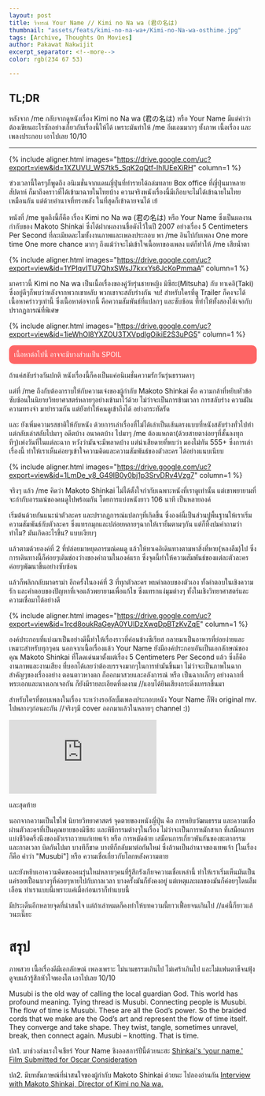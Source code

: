 ```yaml
---
layout: post
title: วิจารณ์ Your Name // Kimi no Na wa (君の名は)
thumbnail: "assets/feats/kimi-no-na-wa+/Kimi-no-Na-wa-osthime.jpg"
tags: [Archive, Thoughts On Movies]
author: Pakawat Nakwijit
excerpt_separator: <!--more-->
color: rgb(234 67 53)

---
```


## TL;DR
หลังจาก /me กลับจากดูหนังเรื่อง Kimi no Na wa (君の名は) หรือ Your Name มีแต่คำว่า ต้องเขียนอะไรซักอย่างเกี่ยวกับเรื่องนี้ให้ได้ เพราะมันทำให้ /me อิ่มเอมมากๆ ทั้งภาพ เนื้อเรื่อง และเพลงประกอบ เอาไปเลย 10/10
<!--more-->

------------

{% include aligner.html images="https://drive.google.com/uc?export=view&id=1XZUVU_WS7tk5_SqK2qQtf-IhIUEeXiRH" column=1 %}

ฃ่วงเวลานี้ใครๆก็พูดถึง อนิเมชั่นจากแดนญี่ปุ่นที่ทำรายได้ถล่มทลาย Box office ที่ญี่ปุ่นมาหลายสัปดาห์ ก็มาถึงคราวที่ได้เข้ามาฉายในไทยบ้าง ความจริงหนังเรื่องนี้มีเกือบจะไม่ได้เข้าฉายในไทยเหมือนกัน แต่ด้วยอำนาจที่ทรงพลัง ในที่สุดก็เข้าฉายจนได้ เย้

หนังที่ /me พูดถึงนี้ก็คือ เรื่อง Kimi no Na wa (君の名は) หรือ Your Name ซึ่งเป็นผลงานกำกับของ Makoto Shinkai ซึ่งได้ฝากผลงานชื่อดังไว้ในปี 2007 อย่างเรื่อง 5 Centimeters Per Second ที่ละเมียดละไมทั้งงานภาพและเพลงประกอบ พา /me อินไปกับเพลง One more time One more chance มากๆ ถึงแม้ว่าจะไม่เข้าใจเนื้อหาของเพลง แต่ก็ทำให้ /me เสียน้ำตา

{% include aligner.html images="https://drive.google.com/uc?export=view&id=1YPIqvITU7QhxSWsJ7kxxYs6JcKoPmmaA" column=1 %}

มาคราวนี้ Kimi no Na wa เป็นเนื้อเรื่องของคู่วัยรุ่นชายหญิง มิซึฮะ(Mitsuha) กับ ทาเคอิ(Taki) ซึ่งอยู่ดีๆก็พบว่าหลังจากพวกเขาหลับ พวกเขาจะสลับร่างกัน จบ! สำหรับใครที่ดู Trailer ก็คงจะได้เนื้อหาคร่าวๆเท่านี้ ซึ่งเนื้อหาต่อจากนี้ คือความสัมพันธ์ที่แปลกๆ และซับซ้อน ที่ทำให้ทั้งสองได้เจอกับปรากฏการณ์ที่พิเศษ

{% include aligner.html images="https://drive.google.com/uc?export=view&id=1ieWhOl8YXZOU3TXVpdlgOikiE2S3uPG5" column=1 %}


<div style="background: rgba(255, 48, 48, 0.74); padding: 10px; border-radius: 10px; margin-bottom: 10px; color: #fff;">เนื้อหาต่อไปนี้ อาจจะมีบางส่วนเป็น SPOIL</div>

ถ้าแค่สลับร่างกันปกติ หนังเรื่องนี้ก็คงเป็นแค่อนิเมชั่นความรักวันรุ่นธรรมดาๆ

แต่ที่ /me ถึงกับต้องกราบให้กับความเจ๋งของผู้กำกับ Makoto Shinkai คือ ความกล้าที่หยิบหัวข้อซับซ้อนในนิยายวิทยาศาสตร์หลายๆอย่างเข้ามาไว้ด้วย ไม่ว่าจะเป็นการข้ามเวลา การสลับร่าง ความฝัน ความทรงจำ มายำรวมกัน แต่ยังทำให้คนดูเข้าถึงได้ อย่างกระทัดรัด

และ ยังเพิ่มความรสชาติให้กับหนัง ด้วยการเล่าเรื่องที่ไม่ได้เล่าเป็นเส้นตรงแบบที่หนังสลับร่างทั่วไปทำ แต่กลับเล่าสลับไปมาๆ อดีตบ้าง อนาคตบ้าง ไปมาๆ /me ต้องแหกตา(ด้วยสายตาง่อยๆที่สั้นลงทุกทีๆ)เพ่งวันที่ในแต่ละฉาก หวังว่ามันจะมีพลาดบ้าง แต่น่าเสียดายที่พบว่า มองไม่ทัน 555+ ซึ่งการเล่าเรื่องนี้ ทำให้เราเห็นค่อยๆเข้าใจความคิดและความสัมพันธ์ของตัวละคร ได้อย่างแนบเนียบ

{% include aligner.html images="https://drive.google.com/uc?export=view&id=1LmDe_y8_G49IB0y0bj1p3SrvDRv4Vzg7" column=1 %}

จริงๆ แล้ว /me คิดว่า Makoto Shinkai ไม่ได้ตั้งใจกำกับเฉพาะหนังที่เราดูเท่านั้น แต่เขาพยายามที่จะกำกับอารมณ์ของคนดูไปพร้อมกัน โดยการแบ่งหนังยาว 106 นาที เป็นหลายองค์

เริ่มต้นด้วยกันแนะนำตัวละคร และปรากฏการณ์แปลกๆที่เกิดขึ้น ซึ่งองค์นี้เป็นส่วนปูพื้นฐานให้เราเริ่มความสัมพันธ์กับตัวละคร ซึ่งแทรกมุกและปล่อยหลายๆฉากให้เรายิ้มตามๆกัน แต่ก็ทิ้งปมคำถามว่า ทำไม? มันเกิดอะไรขึ้น? แบบเงียบๆ

แล้วตามด้วยองค์ที่ 2 ที่ปล่อยมาหยุดอารมณ์คนดู แล้วให้ทาเคอิเดินทางตามหาสิ่งที่หาย(หลงลืม)ไป ซึ่งการเดินทางนี้ก็ค่อยๆเติมช่องว่างของคำถามในองค์แรก ซึ่งจุดนี้ทำให้ความสัมพันธ์ของแต่ละตัวละครค่อยๆพัฒนาขึ้นอย่างซับซ้อน

แล้วก็พลิกกลับมาดราม่า อีกครั้งในองค์ที่ 3 ที่ทุกตัวละคร พบคำตอบของตัวเอง ทั้งคำตอบในเชิงความรัก และคำตอบของปัญหาที่เจอแล้วพยายามเพื่อแก้ไข ซึ่งแทรกแง่มุมต่างๆ ทั้งในเชิงวิทยาศาสตร์และความเชื่อมาได้อย่างดี

{% include aligner.html images="https://drive.google.com/uc?export=view&id=1rcd8oukRaGeyA0YUIDzXwqDpBTzKvZqE" column=1 %}

องค์ประกอบที่แบ่งมาเป็นอย่างดีนี้ทำให้เรื่องราวที่ค่อนข้างซีเรียส กลายมาเป็นอาหารที่ย่อยง่ายและเหมาะสำหรับทุกๆคน นอกจากเนื้อเรื่องแล้ว Your Name ยังมีองค์ประกอบอันเป็นเอกลักษณ์ของคุณ Makoto Shinkai ที่โดดเด่นมาตั้งแต่เรื่อง 5 Centimeters Per Second แล้ว ซึ่งก็คือ งานภาพและงานเสียง ที่บอกได้เลยว่าต้องบรรจงมากๆในการทำมันขึ้นมา ไม่ว่าจะเป็นภาพในฉากสำคัญๆของเรื่องอย่าง ตอนตาวหางตก ก็ออกมาสวยและอลังการณ์ หรือ เป็นฉากเล็กๆ อย่างฉากที่พระเอกและนางเอกเจอกัน ก็ยังมีรายละเอียดที่งดงาม //แอบได้ยินเสียงกระดิ่งแทรกขึ้นมา

สำหรับใครที่ชอบเพลงในเรื่อง ระหว่างรออัลบั้มเพลงประกอบหนัง Your Name ก็ฟัง original mv. ไปพลางๆก่อนละกัน //จริงๆมี cover ออกมาแล้วในหลายๆ channel :))


<div class="video-container">
    <iframe class="video" src="https://www.youtube.com/embed/PDSkFeMVNFs?feature=oembed" frameborder="0" scrolling="no" webkitAllowFullScreen mozallowfullscreen allowFullScreen></iframe>
</div>

และสุดท้าย

นอกจากความเป็นไซไฟ นิยายวิทยาศาสตร์ จุดตายของหนังญี่ปุ่น คือ การหยิบวัฒนธรรม และความเชื่อ ผ่านตัวละครที่เป็นคุณยายของมิซึฮะ และพิธีกรรมต่างๆในเรื่อง ไม่ว่าจะเป็นการหมักสาเก ที่เสมือนการแบ่งชีวิตครึ่งนึงของตัวเราถวายแก่เทพเจ้า หรือ การหมัดด้าย เสมือนการเกี่ยวพันกันของชะตากรรม และกาลเวลา บิดกันไปมา บางทีก็ขาด บางทีก็กลับมาต่อกันใหม่ ซึ่งล้วนเป็นอำนาจของเทพเจ้า [ในเรื่อง ก็คือ คำว่า "Musubi"] หรือ ความเชื่อเกี่ยวกับโลกหลังความตาย

และยังหยิบเอาความคิดของคนรุ่นใหม่หลายๆคนที่รู้สึกรังเกียจความเชื่อเหล่านี้ ทำให้เราเริ่มเห็นมันเป็นแค่รอยเปื้อนบางๆที่ค่อยๆหายไปกับกาลเวลา บางครั้งมันก็ยังคงอยู่ แต่เหตุและผลของมันก็ค่อยๆโดนลืมเลือน ทำเราแบบนี้เพราะแค่เมื่อก่อนเราก็ทำแบบนี้

มีประเด็นอีกหลายจุดที่น่าสนใจ แต่ถ้าเล่าหมดก็คงทำให้บทความนี้ยาวเฟื้อยจนเกินไป //แค่นี้ก็ยาวแล้วนะเนี๊ยะ

# สรุป

ภาพสวย เนื้อเรื่องดีมีเอกลักษณ์ เพลงเพราะ ไม่นามธรรมเกินไป ไม่เศร้าเกินไป และไม่แฟนตาซีจนฟุ้ง ดูจบแล้วรู้สึกหัวใจพองโต เอาไปเลย 10/10


<div class="blockquote">
Musubi is the old way of calling the local guardian God. This world has profound meaning. Tying thread is Musubi. Connecting people is Musubi. The flow of time is Musubi. These are all the God’s power. So the braided cords that we make are the God’s art and represent the flow of time itself. They converge and take shape. They twist, tangle, sometimes unravel, break, then connect again. Musubi – knotting. That is time.
</div>

ปล1. มาช่วงส่งแรงใจเชียร์ Your Name ชิงออสการ์ปีนี้ด้วยนะฮะ
[Shinkai's 'your name.' Film Submitted for Oscar Consideration](http://www.animenewsnetwork.com/news/2016-11-07/shinkai-your-name-film-submitted-for-oscar-consideration/.108554)

ปล2. มีบทสัมภาษณ์ที่น่าสนใจของผู้กำกับ Makoto Shinkai ด้วยนะ ไปลองอ่านกัน
[Interview with Makoto Shinkai, Director of Kimi no Na wa.](http://manga.tokyo/report/interview-with-makoto-shinkai-director-of-kimi-no-na-wa/)